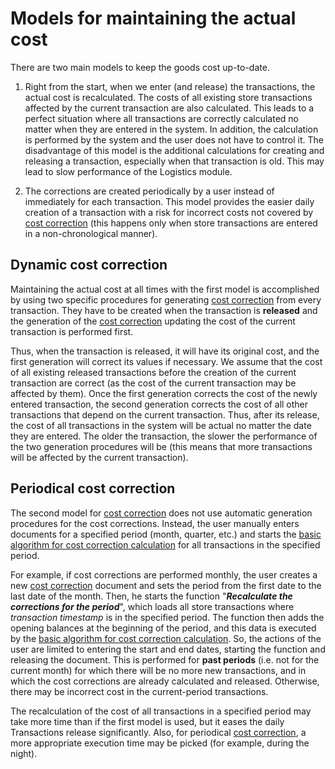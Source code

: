 # Models for maintaining the actual cost

There are two main models to keep the goods cost up-to-date.

1.	Right from the start, when we enter (and release) the transactions, the actual cost is recalculated. The costs of all existing store transactions affected by the current transaction are also calculated. This leads to a perfect situation where all transactions are correctly calculated no matter when they are entered in the system. In addition, the calculation is performed by the system and the user does not have to control it. The disadvantage of this model is the additional calculations for creating and releasing a transaction, especially when that transaction is old. This may lead to slow performance of the Logistics module.

2.	The corrections are created periodically by a user instead of immediately for each transaction. This model provides the easier daily creation of a transaction with a risk for incorrect costs not covered by [cost correction](https://docs.erp.net/tech/modules/logistics/concepts/goods-cost/cost-correction/index.html?q=cost) (this happens only when store transactions are entered in a non-chronological manner).

## Dynamic cost correction

Maintaining the actual cost at all times with the first model is accomplished by using two specific procedures for generating [cost correction](https://docs.erp.net/tech/modules/logistics/concepts/goods-cost/cost-correction/index.html?q=cost) from every transaction. They have to be created when the transaction is <b>released</b> and the generation of the [cost correction](https://docs.erp.net/tech/modules/logistics/concepts/goods-cost/cost-correction/index.html?q=cost) updating the cost of the current transaction is performed first.

Thus, when the transaction is released, it will have its original cost, and the first generation will correct its values if necessary. We assume that the cost of all existing released transactions before the creation of the current transaction are correct (as the cost of the current transaction may be affected by them). Once the first generation corrects the cost of the newly entered transaction, the second generation corrects the cost of all other transactions that depend on the current transaction. Thus, after its release, the cost of all transactions in the system will be actual no matter the date they are entered. The older the transaction, the slower the performance of the two generation procedures will be (this means that more transactions will be affected by the current transaction).

## Periodical cost correction

The second model for [cost correction](https://docs.erp.net/tech/modules/logistics/concepts/goods-cost/cost-correction/index.html?q=cost) does not use automatic generation procedures for the cost corrections. Instead, the user manually enters documents for a specified period (month, quarter, etc.) and starts the [basic algorithm for cost correction calculation](https://docs.erp.net/tech/modules/logistics/concepts/goods-cost/cost-correction/basic-algorithm-for-cost-correction-calculation.html?q=Basic%20Algorithm%20For%20Cost%20Correction%20Calculation) for all transactions in the specified period.

For example, if cost corrections are performed monthly, the user creates a new [cost correction](https://docs.erp.net/tech/modules/logistics/concepts/goods-cost/cost-correction/index.html?q=cost) document and sets the period from the first date to the last date of the month. Then, he starts the function "<b><i>Recalculate the corrections for the period</i></b>", which loads all store transactions where <i>transaction timestamp</i> is in the specified period. The function then adds the opening balances at the beginning of the period, and this data is executed by the [basic algorithm for cost correction calculation](https://docs.erp.net/tech/modules/logistics/concepts/goods-cost/cost-correction/basic-algorithm-for-cost-correction-calculation.html?q=Basic%20Algorithm%20For%20Cost%20Correction%20Calculation). So, the actions of the user are limited to entering the start and end dates, starting the function and releasing the document. This is performed for <b>past periods</b> (i.e. not for the current month) for which there will be no more new transactions, and in which the cost corrections are already calculated and released. Otherwise, there may be incorrect cost in the current-period transactions.

The recalculation of the cost of all transactions in a specified period may take more time than if the first model is used, but it eases the daily Transactions release significantly. Also, for periodical [cost correction](https://docs.erp.net/tech/modules/logistics/concepts/goods-cost/cost-correction/index.html?q=cost), a more appropriate execution time may be picked (for example, during the night).

